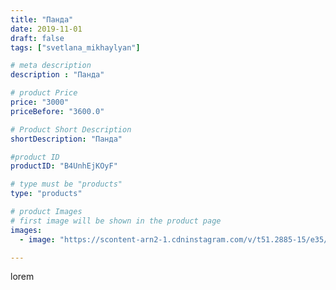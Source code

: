```yaml
---
title: "Панда"
date: 2019-11-01
draft: false
tags: ["svetlana_mikhaylyan"]

# meta description
description : "Панда"

# product Price
price: "3000"
priceBefore: "3600.0"

# Product Short Description
shortDescription: "Панда"

#product ID
productID: "B4UnhEjKOyF"

# type must be "products"
type: "products"

# product Images
# first image will be shown in the product page
images:
  - image: "https://scontent-arn2-1.cdninstagram.com/v/t51.2885-15/e35/73149281_775501652920108_8988547146423412334_n.jpg?se=7&tp=1&_nc_ht=scontent-arn2-1.cdninstagram.com&_nc_cat=104&_nc_ohc=349gdlsNT-4AX9PDDaZ&oh=d591b92016fe2f07a1a51a8a0ea1374e&oe=60755145&ig_cache_key=MjE2NzUzMTExNzExMzU2ODM4OQ%3D%3D.2"

---
```

lorem
